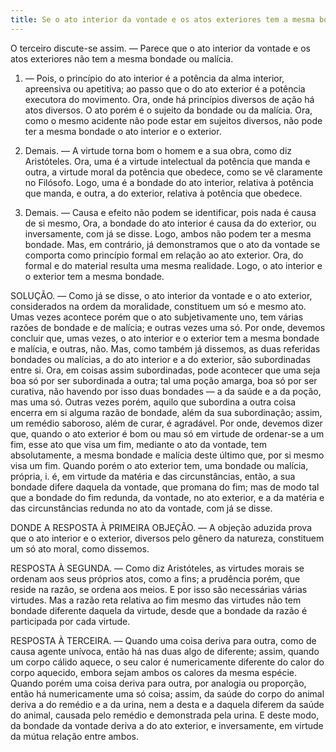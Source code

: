 ```yaml
---
title: Se o ato interior da vontade e os atos exteriores tem a mesma bondade ou malícia
---
```


O terceiro discute-se assim. ― Parece que o ato interior da vontade e os atos exteriores não tem a mesma bondade ou malícia.  

1. ― Pois, o princípio do ato interior é a potência da alma interior, apreensiva ou apetitiva; ao passo que o do ato exterior é a potência executora do movimento. Ora, onde há princípios diversos de ação há atos diversos. O ato porém é o sujeito da bondade ou da malícia. Ora, como o mesmo acidente não pode estar em sujeitos diversos, não pode ter a mesma bondade o ato interior e o exterior.  

2. Demais. ― A virtude torna bom o homem e a sua obra, como diz Aristóteles. Ora, uma é a virtude intelectual da potência que manda e outra, a virtude moral da potência que obedece, como se vê claramente no Filósofo. Logo, uma é a bondade do ato interior, relativa à potência que manda, e outra, a do exterior, relativa à potência que obedece.  

3. Demais. ― Causa e efeito não podem se identificar, pois nada é causa de si mesmo, Ora, a bondade do ato interior é causa da do exterior, ou inversamente, com já se disse. Logo, ambos não podem ter a mesma bondade.  Mas, em contrário, já demonstramos que o ato da vontade se comporta como princípio formal em relação ao ato exterior. Ora, do formal e do material resulta uma mesma realidade. Logo, o ato interior e o exterior tem a mesma bondade.  

SOLUÇÃO. ― Como já se disse, o ato interior da vontade e o ato exterior, considerados na ordem da moralidade, constituem um só e mesmo ato. Umas vezes acontece porém que o ato subjetivamente uno, tem várias razões de bondade e de malícia; e outras vezes uma só. Por onde, devemos concluir que, umas vezes, o ato interior e o exterior tem a mesma bondade e malícia, e outras, não. Mas, como também já dissemos, as duas referidas bondades ou malícias, a do ato interior e a do exterior, são subordinadas entre si. Ora, em coisas assim subordinadas, pode acontecer que uma seja boa só por ser subordinada a outra; tal uma poção amarga, boa só por ser curativa, não havendo por isso duas bondades ― a da saúde e a da poção, mas uma só. Outras vezes porém, aquilo que subordina a outra coisa encerra em si alguma razão de bondade, além da sua subordinação; assim, um remédio saboroso, além de curar, é agradável.  Por onde, devemos dizer que, quando o ato exterior é bom ou mau só em virtude de ordenar-se a um fim, esse ato que visa um fim, mediante o ato da vontade, tem absolutamente, a mesma bondade e malícia deste último que, por si mesmo visa um fim. Quando porém o ato exterior tem, uma bondade ou malícia, própria, i. é, em virtude da matéria e das circunstâncias, então, a sua bondade difere daquela da vontade, que promana do fim; mas de modo tal que a bondade do fim redunda, da vontade, no ato exterior, e a da matéria e das circunstâncias redunda no ato da vontade, com já se disse.  

DONDE A RESPOSTA À PRIMEIRA OBJEÇÃO. ― A objeção aduzida prova que o ato interior e o exterior, diversos pelo gênero da natureza, constituem um só ato moral, como dissemos.  

RESPOSTA À SEGUNDA. ― Como diz Aristóteles, as virtudes morais se ordenam aos seus próprios atos, como a fins; a prudência porém, que reside na razão, se ordena aos meios. E por isso são necessárias várias virtudes. Mas a razão reta relativa ao fim mesmo das virtudes não tem bondade diferente daquela da virtude, desde que a bondade da razão é participada por cada virtude.  

RESPOSTA À TERCEIRA. ― Quando uma coisa deriva para outra, como de causa agente unívoca, então há nas duas algo de diferente; assim, quando um corpo cálido aquece, o seu calor é numericamente diferente do calor do corpo aquecido, embora sejam ambos os calores da mesma espécie. Quando porém uma coisa deriva para outra, por analogia ou proporção, então há numericamente uma só coisa; assim, da saúde do corpo do animal deriva a do remédio e a da urina, nem a desta e a daquela diferem da saúde do animal, causada pelo remédio e demonstrada pela urina. E deste modo, da bondade da vontade deriva a do ato exterior, e inversamente, em virtude da mútua relação entre ambos.